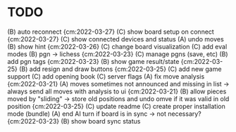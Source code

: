 # TODO

(B) auto reconnect {cm:2022-03-27}
(C) show board setup on connect {cm:2022-03-27}
(C) show connected devices and status
(A) undo moves
(B) show hint {cm:2022-03-26}
(C) change board visualization
(C) add eval modes
(B) pgn -> lichess {cm:2022-03-23}
(C) manage pgns (save, etc)
(B) add pgn tags {cm:2022-03-23}
(B) show game result/state {cm:2022-03-25}
(B) add resign and draw buttons {cm:2022-03-25}
(C) add new game support 
(C) add opening book
(C) server flags 
(A) fix move analysis {cm:2022-03-21}
(A) moves sometimes not announced and missing in list -> always send all moves with analysis to ui {cm:2022-03-21}
(B) allow pieces moved by "sliding" -> store old positions and undo omve if it was valid in old position {cm:2022-03-25}
(C) update readme
(C) create proper installation mode (bundle)
(A) end AI turn if board is in sync -> not necessary? {cm:2022-03-23}
(B) show board sync status